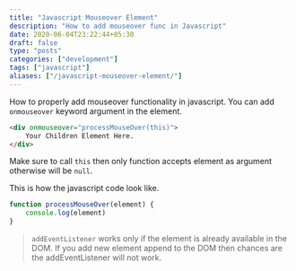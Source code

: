 ```yaml
---
title: "Javascript Mouseover Element"
description: "How to add mouseover func in Javascript"
date: 2020-06-04T23:22:44+05:30
draft: false
type: "posts"
categories: ["development"]
tags: ["javascript"]
aliases: ["/javascript-mouseover-element/"]
---
```


How to properly add mouseover functionality in javascript. You can add `onmouseover` keyword argument in the element. 

```html
<div onmouseover="processMouseOver(this)">
    Your Children Element Here.
</div>
```

Make sure to call `this` then only function accepts element as argument otherwise will be `null`.

This is how the javascript code look like.

```javascript
function processMouseOver(element) {
    console.log(element)
}
```





> `addEventListener` works only if the element is already available in the DOM. If you add new element append to the DOM then chances are the addEventListener will not work.


